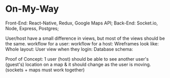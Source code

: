 # On-My-Way

Front-End: React-Native, Redux, Google Maps API;
Back-End: Socket.io, Node, Express, Postgres;

User/host have a small difference in views, but most of the views should be the same.
workflow for a user:
workflow for a host:
Wireframes look like:
Whole layout: 
User view when they login:
Database schema:

Proof of Concept: 1 user (host) should be able to see another user's (guest's) location on a map & it should change as the user is moving. 
                  (sockets + maps must work together)
